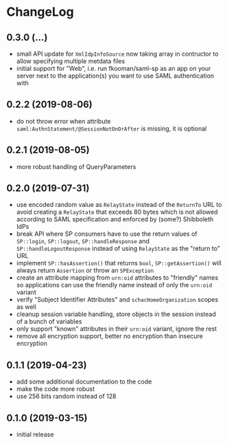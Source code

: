 # ChangeLog

## 0.3.0 (...)
- small API update for `XmlIdpInfoSource` now taking array in contructor to
  allow specifying multiple metdata files 
- initial support for "Web", i.e. run fkooman/saml-sp as an app on your server
  next to the application(s) you want to use SAML authentication with

## 0.2.2 (2019-08-06)
- do not throw error when attribute `saml:AuthnStatement/@SessionNotOnOrAfter`
  is missing, it is optional

## 0.2.1 (2019-08-05)
- more robust handling of QueryParameters

## 0.2.0 (2019-07-31)
- use encoded random value as `RelayState` instead of the `ReturnTo` URL to 
  avoid creating a `RelayState` that exceeds 80 bytes which is not allowed 
  according to SAML specification and enforced by (some?) Shibboleth IdPs
- break API where SP consumers have to use the return values of `SP::login`, 
  `SP::logout`, `SP::handleResponse` and `SP::handleLogoutResponse` instead of 
  using `RelayState` as the "return to" URL
- implement `SP::hasAssertion()` that returns `bool`, `SP::getAssertion()` will
  always return `Assertion` or throw an `SPException`
- create an attribute mapping from `urn:oid` attributes to "friendly" 
  names so applications can use the friendly name instead of only the `urn:oid` 
  variant
- verify "Subject Identifier Attributes" and `schacHomeOrganization` scopes as 
  well
- cleanup session variable handling, store objects in the session instead of 
  a bunch of variables
- only support "known" attributes in their `urn:oid` variant, ignore the rest
- remove all encryption support, better no encryption than insecure encryption

## 0.1.1 (2019-04-23)
- add some additional documentation to the code
- make the code more robust
- use 256 bits random instead of 128

## 0.1.0 (2019-03-15)
- initial release
